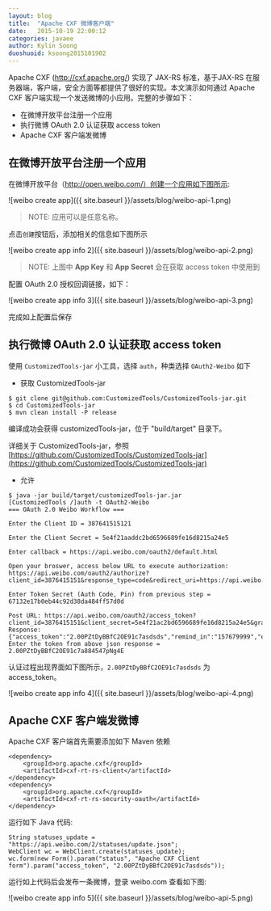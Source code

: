 ```yaml
---
layout: blog
title:  "Apache CXF 微博客户端"
date:   2015-10-19 22:00:12
categories: javaee
author: Kylin Soong
duoshuoid: ksoong2015101902
---
```


Apache CXF (http://cxf.apache.org/) 实现了 JAX-RS 标准，基于JAX-RS 在服务器端，客户端，安全方面等都提供了很好的实现。本文演示如何通过 Apache CXF 客户端实现一个发送微博的小应用。完整的步骤如下：

* 在微博开放平台注册一个应用
* 执行微博 OAuth 2.0 认证获取 access token
* Apache CXF 客户端发微博

## 在微博开放平台注册一个应用

在微博开放平台（http://open.weibo.com/）创建一个应用如下图所示:

![weibo create app]({{ site.baseurl }}/assets/blog/weibo-api-1.png)

> NOTE: 应用可以是任意名称。

点击`创建`按钮后，添加相关的信息如下图所示

![weibo create app info 2]({{ site.baseurl }}/assets/blog/weibo-api-2.png)

> NOTE: 上图中 **App Key** 和 **App Secret** 会在获取 access token 中使用到

配置 OAuth 2.0 授权回调链接，如下：

![weibo create app info 3]({{ site.baseurl }}/assets/blog/weibo-api-3.png)

完成如上配置后保存

## 执行微博 OAuth 2.0 认证获取 access token

使用 `CustomizedTools-jar` 小工具，选择 `auth`，种类选择 `OAuth2-Weibo` 如下

* 获取 CustomizedTools-jar

~~~
$ git clone git@github.com:CustomizedTools/CustomizedTools-jar.git
$ cd CustomizedTools-jar
$ mvn clean install -P release
~~~

编译成功会获得 customizedTools-jar，位于 "build/target" 目录下。

详细关于 CustomizedTools-jar，参照 [https://github.com/CustomizedTools/CustomizedTools-jar](https://github.com/CustomizedTools/CustomizedTools-jar)

* 允许

~~~
$ java -jar build/target/customizedTools-jar.jar
[CustomizedTools /]auth -t OAuth2-Weibo
=== OAuth 2.0 Weibo Workflow ===

Enter the Client ID = 387641515121

Enter the Client Secret = 5e4f21aaddc2bd6596689fe16d8215a24e5

Enter callback = https://api.weibo.com/oauth2/default.html

Open your broswer, access below URL to execute authorization:
https://api.weibo.com/oauth2/authorize?client_id=3876415151&response_type=code&redirect_uri=https://api.weibo.com/oauth2/default.html&forcelogin=true

Enter Token Secret (Auth Code, Pin) from previous step = 67132e17b0eb44c92d38da484ff57d0d

Post URL: https://api.weibo.com/oauth2/access_token?client_id=3876415151&client_secret=5e4f21ac2bd6596689fe16d8215a24e5&grant_type=authorization_code&redirect_uri=https://api.weibo.com/oauth2/default.html&code=67132e17b0eb44c92d38da484ff57d0d
Response:
{"access_token":"2.00PZtDyBBfC2OE91c7asdsds","remind_in":"157679999","expires_in":157679999,"uid":"1803641581"}
Enter the token from above json response = 2.00PZtDyBBfC2OE91c7a884547pNg4E
~~~

认证过程出现界面如下图所示，`2.00PZtDyBBfC2OE91c7asdsds` 为 access_token。

![weibo create app info 4]({{ site.baseurl }}/assets/blog/weibo-api-4.png)

## Apache CXF 客户端发微博

Apache CXF 客户端首先需要添加如下 Maven 依赖

~~~
<dependency>
    <groupId>org.apache.cxf</groupId>
    <artifactId>cxf-rt-rs-client</artifactId>
</dependency>
<dependency>
    <groupId>org.apache.cxf</groupId>
    <artifactId>cxf-rt-rs-security-oauth</artifactId>
</dependency>
~~~

运行如下 Java 代码:

~~~
String statuses_update = "https://api.weibo.com/2/statuses/update.json";
WebClient wc = WebClient.create(statuses_update);
wc.form(new Form().param("status", "Apache CXF Client form").param("access_token", "2.00PZtDyBBfC2OE91c7asdsds"));
~~~

运行如上代码后会发布一条微博，登录 weibo.com 查看如下图:

![weibo create app info 5]({{ site.baseurl }}/assets/blog/weibo-api-5.png)
